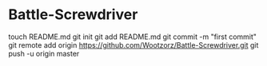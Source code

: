 Battle-Screwdriver
==================
touch README.md
git init
git add README.md
git commit -m "first commit"
git remote add origin https://github.com/Wootzorz/Battle-Screwdriver.git
git push -u origin master
